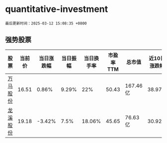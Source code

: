# quantitative-investment

`最后更新时间：2025-03-12 15:08:35 +0800`

## 强势股票

|股票|当前价|当日涨跌幅|当日振幅|当日换手率|市盈率TTM|总市值|近10日涨跌幅|
|----|----|----|----|----|----|----|----|
|[万马股份](https://xueqiu.com/S/SZ002276)|16.51|0.86%|9.29%|22%|50.43|167.46亿|38.97%|
|[龙溪股份](https://xueqiu.com/S/SH600592)|19.18|-3.42%|7.5%|18.06%|45.65|76.63亿|30.92%|
